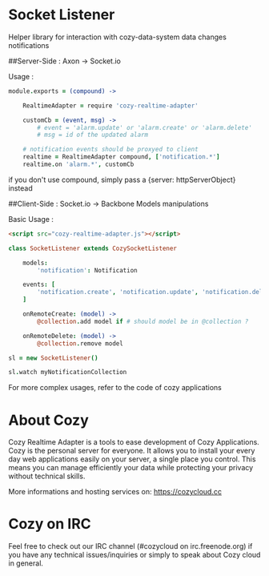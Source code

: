 # Socket Listener

Helper library for interaction with cozy-data-system data changes notifications

##Server-Side : Axon -> Socket.io

Usage :

```coffee
module.exports = (compound) ->

    RealtimeAdapter = require 'cozy-realtime-adapter'

    customCb = (event, msg) ->
        # event = 'alarm.update' or 'alarm.create' or 'alarm.delete'
        # msg = id of the updated alarm

    # notification events should be proxyed to client
    realtime = RealtimeAdapter compound, ['notification.*']
    realtime.on 'alarm.*', customCb
```

if you don't use compound, simply pass a {server: httpServerObject} instead


##Client-Side : Socket.io -> Backbone Models manipulations

Basic Usage :

```html
<script src="cozy-realtime-adapter.js"></script>
```

```coffee
class SocketListener extends CozySocketListener

    models:
        'notification': Notification

    events: [
        'notification.create', 'notification.update', 'notification.delete'
    ]

    onRemoteCreate: (model) ->
        @collection.add model if # should model be in @collection ?

    onRemoteDelete: (model) ->
        @collection.remove model

sl = new SocketListener()

sl.watch myNotificationCollection
```

For more complex usages, refer to the code of cozy applications


# About Cozy

Cozy Realtime Adapter is a tools to ease development of Cozy Applications.
Cozy is the personal server for everyone. It allows you to install your every
day web applications easily on your server, a single place you control. This
means you can manage efficiently your data while protecting your privacy
without technical skills.

More informations and hosting services on:
https://cozycloud.cc

# Cozy on IRC

Feel free to check out our IRC channel (#cozycloud on irc.freenode.org) if you have any technical issues/inquiries or simply to speak about Cozy cloud in general.
